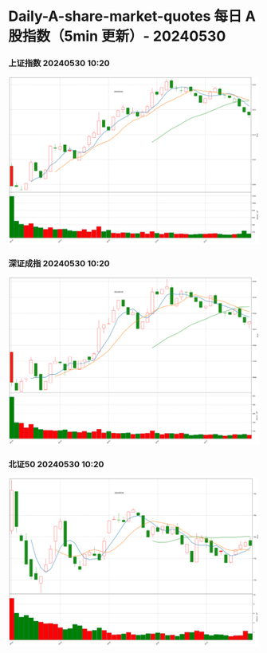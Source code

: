 
# Daily-A-share-market-quotes 每日 A 股指数（5min 更新）- 20240530

### 上证指数 20240530 10:20
![](./fig/2024/5/20240530-sh000001.png)

### 深证成指 20240530 10:20
![](./fig/2024/5/20240530-sz399001.png)

### 北证50 20240530 10:20
![](./fig/2024/5/20240530-bj899050.png)
